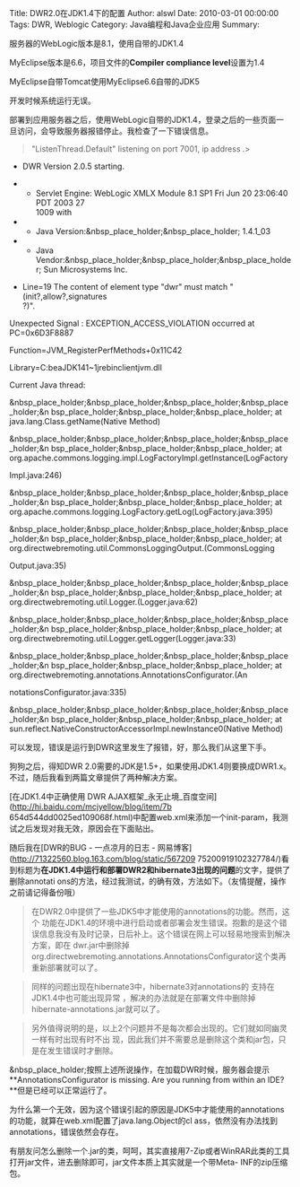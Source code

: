 Title: DWR2.0在JDK1.4下的配置
Author: alswl
Date: 2010-03-01 00:00:00
Tags: DWR, Weblogic
Category: Java编程和Java企业应用
Summary: 

服务器的WebLogic版本是8.1，使用自带的JDK1.4

MyEclipse版本是6.6，项目文件的**Compiler compliance level**设置为1.4

MyEclipse自带Tomcat使用MyEclipse6.6自带的JDK5

开发时候系统运行无误。

部署到应用服务器之后，使用WebLogic自带的JDK1.4，登录之后的一些页面一旦访问，会导致服务器报错停止。我检查了一下错误信息。

> "ListenThread.Default" listening on port 7001, ip address *.*>

- DWR Version 2.0.5 starting.  
- - Servlet Engine: WebLogic XMLX Module 8.1 SP1 Fri Jun 20 23:06:40 PDT 2003 27  
1009 with

- - Java Version:&nbsp_place_holder;&nbsp_place_holder; 1.4.1_03  
- - Java Vendor:&nbsp_place_holder;&nbsp_place_holder;&nbsp_place_holder; Sun Microsystems Inc.  
- Line=19 The content of element type "dwr" must match "(init?,allow?,signatures  
?)".

  
Unexpected Signal : EXCEPTION_ACCESS_VIOLATION occurred at PC=0x6D3F8887

Function=JVM_RegisterPerfMethods+0x11C42

Library=C:beaJDK141~1jrebinclientjvm.dll

  
Current Java thread:

&nbsp_place_holder;&nbsp_place_holder;&nbsp_place_holder;&nbsp_place_holder;&n
bsp_place_holder;&nbsp_place_holder;&nbsp_place_holder; at
java.lang.Class.getName(Native Method)

&nbsp_place_holder;&nbsp_place_holder;&nbsp_place_holder;&nbsp_place_holder;&n
bsp_place_holder;&nbsp_place_holder;&nbsp_place_holder; at
org.apache.commons.logging.impl.LogFactoryImpl.getInstance(LogFactory

Impl.java:246)

&nbsp_place_holder;&nbsp_place_holder;&nbsp_place_holder;&nbsp_place_holder;&n
bsp_place_holder;&nbsp_place_holder;&nbsp_place_holder; at
org.apache.commons.logging.LogFactory.getLog(LogFactory.java:395)

&nbsp_place_holder;&nbsp_place_holder;&nbsp_place_holder;&nbsp_place_holder;&n
bsp_place_holder;&nbsp_place_holder;&nbsp_place_holder; at
org.directwebremoting.util.CommonsLoggingOutput.<init>(CommonsLogging

Output.java:35)

&nbsp_place_holder;&nbsp_place_holder;&nbsp_place_holder;&nbsp_place_holder;&n
bsp_place_holder;&nbsp_place_holder;&nbsp_place_holder; at
org.directwebremoting.util.Logger.<init>(Logger.java:62)

&nbsp_place_holder;&nbsp_place_holder;&nbsp_place_holder;&nbsp_place_holder;&n
bsp_place_holder;&nbsp_place_holder;&nbsp_place_holder; at
org.directwebremoting.util.Logger.getLogger(Logger.java:33)

&nbsp_place_holder;&nbsp_place_holder;&nbsp_place_holder;&nbsp_place_holder;&n
bsp_place_holder;&nbsp_place_holder;&nbsp_place_holder; at
org.directwebremoting.annotations.AnnotationsConfigurator.<clinit>(An

notationsConfigurator.java:335)

&nbsp_place_holder;&nbsp_place_holder;&nbsp_place_holder;&nbsp_place_holder;&n
bsp_place_holder;&nbsp_place_holder;&nbsp_place_holder; at
sun.reflect.NativeConstructorAccessorImpl.newInstance0(Native Method)

可以发现，错误是运行到DWR这里发生了报错，好，那么我们从这里下手。

狗狗之后，得知DWR 2.0需要的JDK是1.5+，如果使用JDK1.4则要换成DWR1.x。不过，随后我看到两篇文章提供了两种解决方案。

[在JDK1.4中正确使用 DWR AJAX框架_永无止境_百度空间](http://hi.baidu.com/mcjyellow/blog/item/7b
654d544dd0025ed109068f.html)中配置web.xml来添加一个init-param，我测试之后发现对我无效，原因会在下面贴出。

随后我在[DWR的BUG - 一点凉月的日志 - 网易博客](http://71322560.blog.163.com/blog/static/567209
75200919102327784/)看到标题为**在JDK1.4中运行和部署DWR2和hibernate3出现的问题**的文字，提供了删除annotati
ons的方法，经过我测试，的确有效，方法如下。（友情提醒，操作之前请记得备份哦）

> 在DWR2.0中提供了一些JDK5中才能使用的annotations的功能。然而，这个
功能在JDK1.4的环境中进行启动或者部署会发生错误。抱歉的是这个错误信息我没有及时记录，日后补上。这个错误在网上可以轻易地搜索到解决方案，即在
dwr.jar中删除掉org.directwebremoting.annotations.AnnotationsConfigurator这个类再
重新部署就可以了。

>

> 同样的问题出现在hibernate3中，hibernate3对annotations的 支持在JDK1.4中也可能出现异常
，解决的办法就是在部署文件中删除掉hibernate-annotations.jar就可以了。

>

> 另外值得说明的是，以上2个问题并不是每次都会出现的。它们就如同幽灵一样有时出现有时不出
现，因此我们并不需要总是删除这个类和jar包，只是在发生错误时才删除。

&nbsp_place_holder;按照上述所说操作，在加载DWR时候，服务器会提示**AnnotationsConfigurator is
missing. Are you running from within an IDE?**但是已经可以正常运行了。

为什么第一个无效，因为这个错误引起的原因是JDK5中才能使用的annotations的功能，就算在web.xml配置了java.lang.Object的cl
ass，依然没有办法找到annotations，错误依然会存在。

有朋友问怎么删除一个.jar的类，呵呵，其实直接用7-Zip或者WinRAR此类的工具打开jar文件，进去删除即可，jar文件本质上其实就是一个带Meta-
INF的zip压缩包。

